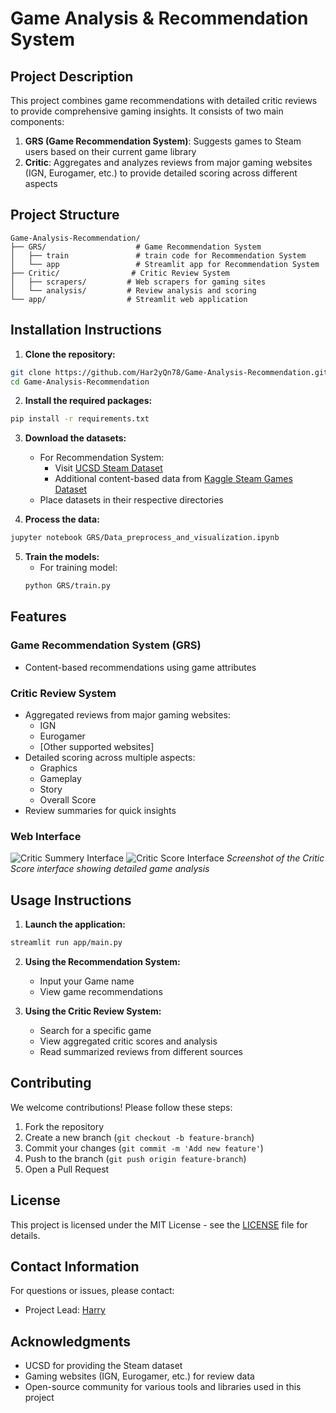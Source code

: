 # Game Analysis & Recommendation System
## Project Description
This project combines game recommendations with detailed critic reviews to provide comprehensive gaming insights. It consists of two main components:
1. **GRS (Game Recommendation System)**: Suggests games to Steam users based on their current game library
2. **Critic**: Aggregates and analyzes reviews from major gaming websites (IGN, Eurogamer, etc.) to provide detailed scoring across different aspects

## Project Structure
```
Game-Analysis-Recommendation/
├── GRS/                    # Game Recommendation System
│   ├── train               # train code for Recommendation System
│   └── app                 # Streamlit app for Recommendation System
├── Critic/                # Critic Review System
│   ├── scrapers/         # Web scrapers for gaming sites
│   └── analysis/         # Review analysis and scoring
└── app/                  # Streamlit web application
```

## Installation Instructions
1. **Clone the repository:**
```sh
git clone https://github.com/Har2yQn78/Game-Analysis-Recommendation.git
cd Game-Analysis-Recommendation
```

2. **Install the required packages:**
```sh
pip install -r requirements.txt
```

3. **Download the datasets:**
   - For Recommendation System:
     - Visit [UCSD Steam Dataset](https://cseweb.ucsd.edu/~jmcauley/datasets.html#steam_data)
     - Additional content-based data from [Kaggle Steam Games Dataset](https://www.kaggle.com/datasets/artermiloff/steam-games-dataset)
   - Place datasets in their respective directories

4. **Process the data:**
```sh
jupyter notebook GRS/Data_preprocess_and_visualization.ipynb
```

5. **Train the models:**
   - For training model:
   ```sh
   python GRS/train.py
    ```

## Features

### Game Recommendation System (GRS)
- Content-based recommendations using game attributes


### Critic Review System
- Aggregated reviews from major gaming websites:
  - IGN
  - Eurogamer
  - [Other supported websites]
- Detailed scoring across multiple aspects:
  - Graphics
  - Gameplay
  - Story
  - Overall Score
- Review summaries for quick insights

### Web Interface
![Critic Summery Interface](Critic/screenshots/CriticScreenshot.jpg)
![Critic Score Interface](Critic/screenshots/CriticScreenshot2.jpg)
*Screenshot of the Critic Score interface showing detailed game analysis*

## Usage Instructions
1. **Launch the application:**
```sh
streamlit run app/main.py
```

2. **Using the Recommendation System:**
   - Input your Game name
   - View game recommendations

3. **Using the Critic Review System:**
   - Search for a specific game
   - View aggregated critic scores and analysis
   - Read summarized reviews from different sources

## Contributing
We welcome contributions! Please follow these steps:
1. Fork the repository
2. Create a new branch (`git checkout -b feature-branch`)
3. Commit your changes (`git commit -m 'Add new feature'`)
4. Push to the branch (`git push origin feature-branch`)
5. Open a Pull Request

## License
This project is licensed under the MIT License - see the [LICENSE](LICENSE) file for details.

## Contact Information
For questions or issues, please contact:
- Project Lead: [Harry](mailto:hamidreza.amiri800@gmail.com)

## Acknowledgments
- UCSD for providing the Steam dataset
- Gaming websites (IGN, Eurogamer, etc.) for review data
- Open-source community for various tools and libraries used in this project